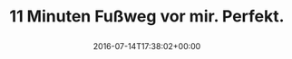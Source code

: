 ---
retweeted: false
source: <a href="http://twitter.com/download/android" rel="nofollow">Twitter for Android</a>
entities:
  hashtags: []
  symbols: []
  user_mentions: []
  urls:
  - url: https://t.co/woeLzcb9zq
    expanded_url: https://twitter.com/radiomarcshark/status/753627467642970112
    display_url: twitter.com/radiomarcshark…
    indices:
    - '36'
    - '59'
display_text_range:
- '0'
- '59'
favorite_count: '1'
id_str: '753644737664516097'
truncated: false
retweet_count: '0'
id: '753644737664516097'
possibly_sensitive: false
created_at: Thu Jul 14 17:38:02 +0000 2016
favorited: false
full_text: 11 Minuten Fußweg vor mir. Perfekt.
lang: de
quote_url: https://twitter.com/radiomarcshark/status/753627467642970112
tags:
- pesos/twitter
date: '2016-07-14T17:38:02+00:00'
src: https://twitter.com/bascht/status/753644737664516097
original_url: https://twitter.com/bascht/status/753644737664516097
type: twitter_tweet
text: 11 Minuten Fußweg vor mir. Perfekt.
title: '11 Minuten Fußweg vor mir. Perfekt.

  '

---